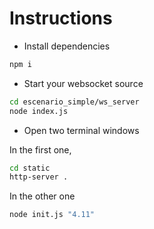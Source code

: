 # Instructions

- Install dependencies

```bash
npm i
```

- Start your websocket source

```bash
cd escenario_simple/ws_server
node index.js
```

- Open two terminal windows

In the first one,

```bash
cd static
http-server .
```

In the other one

```bash
node init.js "4.11"
```
